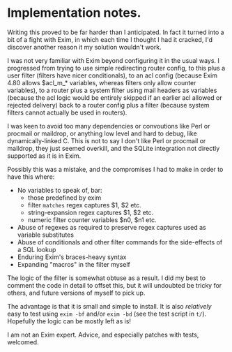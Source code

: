 Implementation notes.
=====================

Writing this proved to be far harder than I anticipated.  In fact it
turned into a bit of a fight with Exim, in which each time I thought I
had it cracked, I'd discover another reason it my solution wouldn't
work.

I was not very familiar with Exim beyond configuring it in the usual
ways. I progressed from trying to use simple redirecting router
config, to this plus a user filter (filters have nicer conditionals),
to an acl config (because Exim 4.80 allows $acl_m_* variables, whereas
filters only allow counter variables), to a router plus a system
filter using mail headers as variables (because the acl logic would be
entirely skipped if an earlier acl allowed or rejected delivery) back
to a router config plus a filter (because system filters cannot
actually be used in routers).

I was keen to avoid too many dependencies or convoutions like Perl or
procmail or maildrop, or anything low level and hard to debug, like
dynamically-linked C.  This is not to say I don't like Perl or
procmail or maildrop, they just seemed overkill, and the SQLite
integration not directly supported as it is in Exim.

Possibly this was a mistake, and the compromises I had to make in
order to have this where:

 - No variables to speak of, bar:
   - those predefined by exim
   - filter `matches` regex captures $1, $2 etc.
   - string-expansion regex captures $1, $2 etc.
   - numeric filter counter variables $n0, $n1 etc.
 - Abuse of regexes as required to preserve regex captures used as
   variable substitutes
 - Abuse of conditionals and other filter commands for the
   side-effects of a SQL lookup
 - Enduring Exim's braces-heavy syntax
 - Expanding "macros" in the filter myself

The logic of the filter is somewhat obtuse as a result. I did my best
to comment the code in detail to offset this, but it will undoubted be
tricky for others, and future versions of myself to pick up.

The advantage is that it is small and simple to install. It is also
*relatively* easy to test using `exim -bf` and/or `exim -bd` (see the
test script in `t/`).  Hopefully the logic can be mostly left as is!

I am not an Exim expert. Advice, and especially patches with tests,
welcomed.

